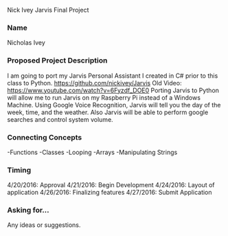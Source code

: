 Nick Ivey Jarvis Final Project

### Name
Nicholas Ivey 

### Proposed Project Description
I am going to port my Jarvis Personal Assistant I created in C# prior to this class to Python.
https://github.com/nickivey/Jarvis
Old Video: https://www.youtube.com/watch?v=6Fyzdf_DOE0
Porting Jarvis to Python will allow me to run Jarvis on my Raspberry Pi instead of a Windows Machine. Using Google Voice Recognition, Jarvis will tell you the day of the week, time, and the weather. Also Jarvis will be able to perform google searches and control system volume.

### Connecting Concepts
-Functions
-Classes
-Looping
-Arrays
-Manipulating Strings

### Timing
4/20/2016: Approval
4/21/2016: Begin Development
4/24/2016: Layout of application
4/26/2016: Finalizing features
4/27/2016: Submit Application

### Asking for...
Any ideas or suggestions.